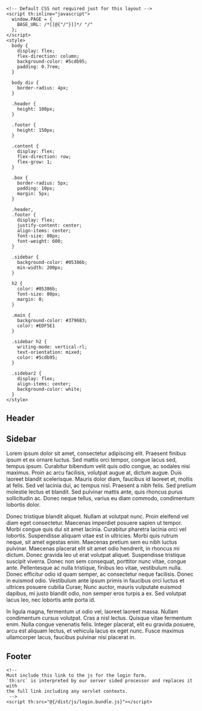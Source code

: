 <!DOCTYPE html>
<html lang="en">
  <head>
    <title>IRIDA Login</title>
    <!--
    Must include this link to the css for the login form.
    `th:href` is interpreted by our server sided processor and replaces it with
    the full link including any servlet contexts.
     -->
    <link rel="stylesheet" th:href="@{/dist/css/login.bundle.css}" />

    <!-- Default CSS not required just for this layout -->
    <script th:inline="javascript">
      window.PAGE = {
        BASE_URL: /*[[@{"/"}]]*/ "/"
      };
    </script>
    <style>
      body {
        display: flex;
        flex-direction: column;
        background-color: #5cdb95;
        padding: 0.7rem;
      }

      body div {
        border-radius: 4px;
      }

      .header {
        height: 100px;
      }

      .footer {
        height: 150px;
      }

      .content {
        display: flex;
        flex-direction: row;
        flex-grow: 1;
      }

      .box {
        border-radius: 5px;
        padding: 10px;
        margin: 5px;
      }

      .header,
      .footer {
        display: flex;
        justify-content: center;
        align-items: center;
        font-size: 80px;
        font-weight: 600;
      }

      .sidebar {
        background-color: #05386b;
        min-width: 200px;
      }

      h2 {
        color: #05386b;
        font-size: 80px;
        margin: 0;
      }

      .main {
        background-color: #379683;
        color: #EDF5E1
      }

      .sidebar h2 {
        writing-mode: vertical-rl;
        text-orientation: mixed;
        color: #5cdb95;
      }

      .sidebar2 {
        display: flex;
        align-items: center;
        background-color: white;
      }
    </style>
  </head>
  <body>
    <div class="box header"><h2>Header</h2></div>
    <div class="content">
      <div class="box sidebar"><h2>Sidebar</h2></div>
      <div class="box main">
        <p>
          Lorem ipsum dolor sit amet, consectetur adipiscing elit. Praesent
          finibus ipsum et ex ornare luctus. Sed mattis orci tempor, congue
          lacus sed, tempus ipsum. Curabitur bibendum velit quis odio congue, ac
          sodales nisi maximus. Proin ac arcu facilisis, volutpat augue at,
          dictum augue. Duis laoreet blandit scelerisque. Mauris dolor diam,
          faucibus id laoreet et, mollis at felis. Sed vel lacinia dui, ac
          tempus nisl. Praesent a nibh felis. Sed pretium molestie lectus et
          blandit. Sed pulvinar mattis ante, quis rhoncus purus sollicitudin ac.
          Donec neque tellus, varius eu diam commodo, condimentum lobortis
          dolor.
        </p>
        <p>
          Donec tristique blandit aliquet. Nullam at volutpat nunc. Proin
          eleifend vel diam eget consectetur. Maecenas imperdiet posuere sapien
          ut tempor. Morbi congue quis dui sit amet lacinia. Curabitur pharetra
          lacinia orci vel lobortis. Suspendisse aliquam vitae est in ultricies.
          Morbi quis rutrum neque, sit amet egestas enim. Maecenas pretium sem
          eu nibh luctus pulvinar. Maecenas placerat elit sit amet odio
          hendrerit, in rhoncus mi dictum. Donec gravida leo ut erat volutpat
          aliquet. Suspendisse tristique suscipit viverra. Donec non sem
          consequat, porttitor nunc vitae, congue ante. Pellentesque ac nulla
          tristique, finibus leo vitae, vestibulum nulla. Donec efficitur odio
          id quam semper, ac consectetur neque facilisis. Donec in euismod odio.
          Vestibulum ante ipsum primis in faucibus orci luctus et ultrices
          posuere cubilia Curae; Nunc auctor, mauris vulputate euismod dapibus,
          mi justo blandit odio, non semper eros turpis a ex. Sed volutpat lacus
          leo, nec lobortis ante porta id.
        </p>
        <p>
          In ligula magna, fermentum ut odio vel, laoreet laoreet massa. Nullam
          condimentum cursus volutpat. Cras a nisl lectus. Quisque vitae
          fermentum enim. Nulla congue venenatis felis. Integer placerat, elit
          eu gravida posuere, arcu est aliquam lectus, et vehicula lacus ex eget
          nunc. Fusce maximus ullamcorper lacus, faucibus pulvinar nisi placerat
          in.
        </p>
      </div>
      <div class="box sidebar2" id="login-root">
        <!-- This is where React will mount the login form -->
      </div>
    </div>
    <div class="box footer"><h2>Footer</h2></div>

    <!--
    Must include this link to the js for the login form.
    `th:src` is interpreted by our server sided processor and replaces it with
    the full link including any servlet contexts.
     -->
    <script th:src="@{/dist/js/login.bundle.js}"></script>
  </body>
</html>
